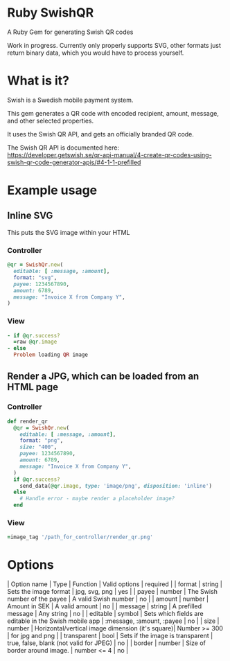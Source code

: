 # Ruby SwishQR
A Ruby Gem for generating Swish QR codes

Work in progress. Currently only properly supports SVG, other formats just return binary data, which you would have to process yourself.

# What is it?
Swish is a Swedish mobile payment system.

This gem generates a QR code with encoded recipient, amount, message, and other selected properties.

It uses the Swish QR API, and gets an officially branded QR code.

The Swish QR API is documented here:  
https://developer.getswish.se/qr-api-manual/4-create-qr-codes-using-swish-qr-code-generator-apis/#4-1-1-prefilled


# Example usage
## Inline SVG
This puts the SVG image within your HTML
### Controller
```ruby
@qr = SwishQr.new(
  editable: [ :message, :amount],
  format: "svg",
  payee: 1234567890,
  amount: 6789,
  message: "Invoice X from Company Y",
)
```
### View
```ruby
- if @qr.success?
  =raw @qr.image
- else
  Problem loading QR image
```

## Render a JPG, which can be loaded from an HTML page
### Controller
```ruby
def render_qr
  @qr = SwishQr.new(
    editable: [ :message, :amount],
    format: "png",
    size: "400",
    payee: 1234567890,
    amount: 6789,
    message: "Invoice X from Company Y",
  )
  if @qr.success?
    send_data(@qr.image, type: 'image/png', disposition: 'inline')
  else
    # Handle error - maybe render a placeholder image?
  end
```

### View
```ruby
=image_tag '/path_for_controller/render_qr.png'
```

# Options
| Option name | Type | Function | Valid options | required |
| format | string | Sets the image format | jpg, svg, png | yes |
| payee | number | The Swish number of the payee | A valid Swish number | no |
| amount | number | Amount in SEK | A valid amount | no |
| message | string | A prefilled message | Any string | no |
| editable | symbol | Sets which fields are editable in the Swish mobile app | :message, :amount, :payee | no |
| size | number | Horizontal/vertical image dimension (it's square)| Number >= 300 | for jpg and png |
| transparent | bool | Sets if the image is transparent | true, false, blank (not valid for JPEG) | no |
| border | number | Size of border around image. | number <= 4 | no |
